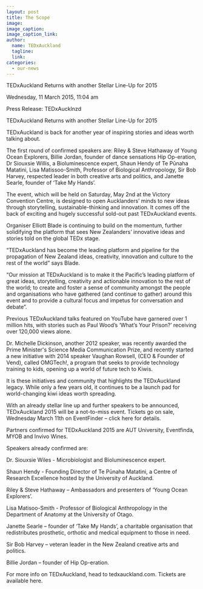 ```yaml
---
layout: post
title: The Scope
image:
image_caption:
image_caption_link:
author:
  name: TEDxAuckland
  tagline:
  link:
categories:
  - our-news
---
```

TEDxAuckland Returns with another Stellar Line-Up for 2015

Wednesday, 11 March 2015, 11:04 am

Press Release: TEDxAucklnzd

TEDxAuckland Returns with another Stellar Line-Up for 2015

TEDxAuckland is back for another year of inspiring stories and ideas worth talking about.

The first round of confirmed speakers are: Riley &amp; Steve Hathaway of Young Ocean Explorers, Billie Jordan, founder of dance sensations Hip Op-eration, Dr Siouxsie Willis, a Bioluminescence expert, Shaun Hendy of Te Pūnaha Matatini, Lisa Matissoo-Smith, Professor of Biological Anthropology, Sir Bob Harvey, respected leader in both creative arts and politics, and Janette Searle, founder of ‘Take My Hands’.

The event, which will be held on Saturday, May 2nd at the Victory Convention Centre, is designed to open Aucklanders’ minds to new ideas through storytelling, sustainable-thinking and innovation. It comes off the back of exciting and hugely successful sold-out past TEDxAuckland events.

Organiser Elliott Blade is continuing to build on the momentum, further solidifying the platform that sees New Zealanders’ innovative ideas and stories told on the global TEDx stage.

“TEDxAuckland has become the leading platform and pipeline for the propagation of New Zealand ideas, creativity, innovation and culture to the rest of the world” says Blade.

“Our mission at TEDxAuckland is to make it the Pacific’s leading platform of great ideas, storytelling, creativity and actionable innovation to the rest of the world; to create and foster a sense of community amongst the people and organisations who have gathered (and continue to gather) around this event and to provide a cultural focus and impetus for conversation and debate”.

Previous TEDxAuckland talks featured on YouTube have garnered over 1 million hits, with stories such as Paul Wood’s ‘What’s Your Prison?’ receiving over 120,000 views alone.

Dr. Michelle Dickinson, another 2012 speaker, was recently awarded the Prime Minister's Science Media Communication Prize, and recently started a new initiative with 2014 speaker Vaughan Rowsell, (CEO &amp; Founder of Vend), called OMGTech!, a program that seeks to provide technology training to kids, opening up a world of future tech to Kiwis.

It is these initiatives and community that highlights the TEDxAuckland legacy. While only a few years old, it continues to be a launch pad for world-changing kiwi ideas worth spreading.

With an already stellar line up and further speakers to be announced, TEDxAuckland 2015 will be a not-to-miss event. Tickets go on sale, Wednesday March 11th on EventFinder – click here for details.

Partners confirmed for TEDxAuckland 2015 are AUT University, Eventfinda, MYOB and Invivo Wines.

Speakers already confirmed are:

Dr. Siouxsie Wiles - Microbiologist and Bioluminescence expert.

Shaun Hendy - Founding Director of Te Pūnaha Matatini, a Centre of Research Excellence hosted by the University of Auckland.

Riley &amp; Steve Hathaway – Ambassadors and presenters of ‘Young Ocean Explorers’.

Lisa Matisoo-Smith - Professor of Biological Anthropology in the Department of Anatomy at the University of Otago.

Janette Searle – founder of ‘Take My Hands’, a charitable organisation that redistributes prosthetic, orthotic and medical equipment to those in need.

Sir Bob Harvey – veteran leader in the New Zealand creative arts and politics.

Billie Jordan – founder of Hip Op-eration.

For more info on TEDxAuckland, head to tedxauckland.com. Tickets are available here.
